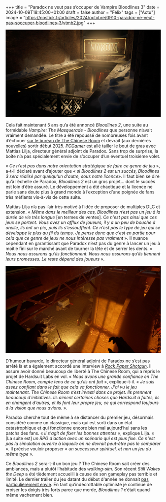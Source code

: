 +++
title = "Paradox ne veut pas s’occuper de Vampire Bloodlines 3"
date = 2024-10-09T18:45:00+01:00
draft = false
author = "Félix"
tags = ["Actu"]
image = "https://nostick.fr/articles/2024/octobre/0910-paradox-ne-veut-pas-soccuper-bloodlines-3/vtmb2.jpg"
+++

![Vampire: The Masquerade - Bloodlines 2](vtmb2.jpg "") 

Cela fait maintenant 5 ans qu’a été annoncé *‌Bloodlines 2*, une suite au formidable *Vampire: The Masquerade - Bloodlines* que personne n’avait vraiment demandée. Le titre a été repoussé de nombreuses fois avant d’échouer [sur le bureau de The Chinese Room](https://nostickreloaded.substack.com/i/136870327/vampire-bloodlines-arrivera-a-pied-par-la-chine) et devrait (aux dernières nouvelles) sortir début 2025. *[PCGamer](https://www.pcgamer.com/games/rpg/paradox-wants-to-get-out-of-the-rpg-business-if-bloodlines-2-god-willing-is-successful-bloodlines-3-will-be-done-by-someone-else/)* est allé tailler le bout de gras avec Mattias Lilja, directeur général adjoint de Paradox. Sans trop de surprise, la boîte n’a pas spécialement envie de s’occuper d’un éventuel troisième volet.

« *Ce n'est pas dans notre orientation stratégique de faire ce genre de jeu* », a-t-il déclaré avant d’ajouter que « *si Bloodlines 2 est un succès, Bloodlines 3 sera réalisé par quelqu'un d'autre, sous notre licence*». Il faut bien se dire qu’à l’échelle de Paradox, *Bloodlines 2* est un gros projet… dont le succès est loin d’être assuré. Le développement a été chaotique et la licence ne parle sans doute plus à grand monde à l’exception d’une poignée de fans très méfiants vis-à-vis de cette suite.

Mattias Lilja n’a pas l’air très motivé à l’idée de proposer de multiples DLC et extension. « *Même dans le meilleur des cas, Bloodlines n’est pas un jeu à la durée de vie très longue* [en termes de ventes]*. Ce n'est pas ainsi que ces jeux se portent. Vous avez un afflux de joueurs, il y a un peu de bouche à oreille, ils ont un pic, puis ils s'essoufflent. Ce n'est pas le type de jeu qui se développe le plus au fil du temps. Je pense donc que c'est en partie pour cela que ce genre de jeux ne nous intéresse pas vraiment* ». Il nuance cependant en garantissant que Paradox n’est pas du genre à lancer un jeu à moitié fini sur le marché avant de tourner la tête et de serrer les dents. « *Nous nous assurons qu'ils fonctionnent. Nous nous assurons qu'ils tiennent leurs promesses. Le reste dépend des joueurs* ».

![Vampire: The Masquerade - Bloodlines 2](vtmb22.jpg "")

D’humeur bavarde, le directeur général adjoint de Paradox ne s’est pas arrêté là et a également accordé une interview à *[Rock Paper Shotgun](https://www.rockpapershotgun.com/bloodlines-2-is-more-spiritual-successor-than-sequel-to-a-a-competently-good-game-by-2004-standards-say-paradox)*. Il assure avoir donné beaucoup de liberté à The Chinese Room, qui a repris le projet de Hardsuit Labs en vol. « *Nous avons une grande confiance en The Chinese Room, compte tenu de ce qu'ils ont fait* », explique-t-il. « *Je suis assez confiant dans le fait que cela va fonctionner. J'ai vu le jeu maintenant. The Chinese Room s’est investi dans ce projet. Ils prennent beaucoup d'initiatives. Ils aiment certaines choses que Hardsuit a faites, ils en changent d'autres, et ils font leur propre jeu, ce qui correspond toujours à la vision que nous avions.* ».

Paradox cherche tout de même à se distancer du premier jeu, désormais considéré comme un classique, mais qui est sorti dans un état catastrophique et qui fonctionne encore bien mal aujourd’hui sans les patchs des fans. « *Il s'agit de fixer les bonnes attentes* », explique Lilja. « [La suite est] *un RPG d'action avec un scénario qui est plus fixe. Ce n'est pas la simulation ouverte à laquelle on ne devrait peut-être pas le comparer* ». Il précise vouloir proposer « *un successeur spirituel, et non un jeu du même type* ».

Ce *Bloodlines 2* sera-t-il un bon jeu ? The Chinese Room sait créer des ambiances, mais a plutôt l’habitude des *walking-sim*. Son récent *Still Wakes the Deep* a été tièdement accueilli à cause de son gameplay pas terrible et limité. Le dernier trailer du jeu datant du début d'année ne donnait [pas particulièrement envie](https://www.youtube.com/watch?v=ja1rtSS4YlI). En tant qu’indécrottable optimiste je continue de croiser les doigts très forts parce que merde, *Bloodlines 1* c’était quand même vachement bien.